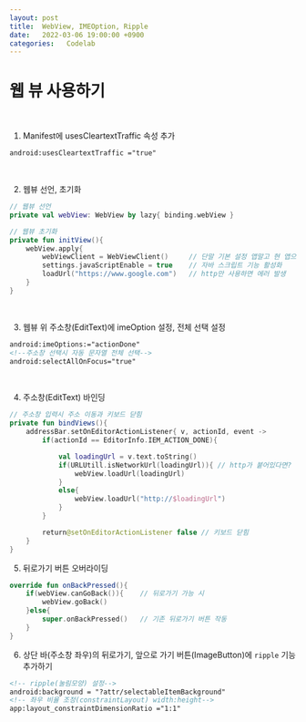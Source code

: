 ```yaml
---
layout: post
title:  WebView, IMEOption, Ripple
date:   2022-03-06 19:00:00 +0900
categories:   Codelab
---
```



# 웹 뷰 사용하기


<br>

1. Manifest에 usesCleartextTraffic 속성 추가
```xml
android:usesCleartextTraffic ="true"
```

<br>


2. 웹뷰 선언, 초기화
```kotlin
// 웹뷰 선언
private val webView: WebView by lazy{ binding.webView }  

// 웹뷰 초기화
private fun initView(){
    webView.apply{
        webViewClient = WebViewClient()     // 단말 기본 설정 앱말고 현 앱으로 웹뷰 띄우기
        settings.javaScriptEnable = true    // 자바 스크립트 기능 활성화
        loadUrl("https://www.google.com")   // http만 사용하면 에러 발생
    }
}
```

<br>

3. 웹뷰 위 주소창(EditText)에 imeOption 설정, 전체 선택 설정
```xml
android:imeOptions:="actionDone"
<!--주소창 선택시 자동 문자열 전체 선택-->
android:selectAllOnFocus="true"
```

<br>

4. 주소창(EditText) 바인딩
```kotlin
// 주소창 입력시 주소 이동과 키보드 닫힘
private fun bindViews(){
    addressBar.setOnEditorActionListener{ v, actionId, event ->
        if(actionId == EditorInfo.IEM_ACTION_DONE){

            val loadingUrl = v.text.toString()
            if(URLUtill.isNetworkUrl(loadingUrl)){ // http가 붙어있다면?
                webView.loadUrl(loadingUrl)
            }
            else{
                webView.loadUrl("http://$loadingUrl")
            }
        }

        return@setOnEditorActionListener false // 키보드 닫힘
    }
}
```

5. 뒤로가기 버튼 오버라이딩
```kotlin
override fun onBackPressed(){
    if(webView.canGoBack()){    // 뒤로가기 가능 시
        webView.goBack()
    }else{
        super.onBackPressed()   // 기존 뒤로가기 버튼 작동
    }
}
```

6. 상단 바(주소창 좌우)의 뒤로가기, 앞으로 가기 버튼(ImageButton)에 ```ripple``` 기능 추가하기
```xml
<!-- ripple(눌림모양) 설정-->
android:background = "?attr/selectableItemBackground"
<!-- 좌우 비율 조정(constraintLayout) width:height-->
app:layout_constraintDimensionRatio ="1:1"
```